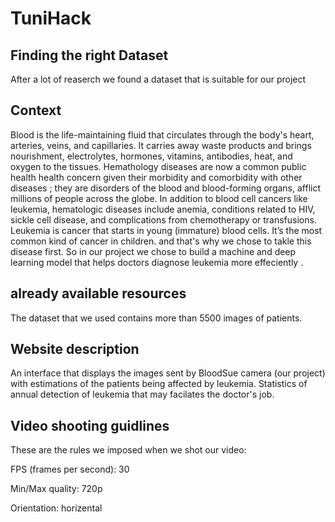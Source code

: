 # TuniHack
## Finding the right Dataset
After a lot of reaserch we found a dataset that is suitable for our project
## Context
Blood is the life-maintaining fluid that circulates through the body's heart, arteries, veins, and capillaries. It carries away waste products and brings nourishment, electrolytes, hormones, vitamins, antibodies, heat, and oxygen to the tissues.
Hemathology diseases are now a common public health health concern given their morbidity and comorbidity with other diseases ; they are disorders of the blood and blood-forming organs, afflict millions of people across the globe. In addition to blood cell cancers like leukemia, hematologic diseases include anemia, conditions related to HIV, sickle cell disease, and complications from chemotherapy or transfusions.
Leukemia is cancer that starts in young (immature) blood cells. It’s the most common kind of cancer in children.
and that's why we chose to takle this disease first. 
So in our project we chose to build a machine and deep learning model that helps doctors diagnose leukemia more effeciently .
## already available resources
The dataset that we used contains more than 5500 images of patients.
## Website description
An interface that displays the images sent by BloodSue camera (our project) with estimations of the patients being affected by leukemia.
Statistics of annual detection of leukemia that may facilates the doctor's job.
## Video shooting guidlines
These are the rules we imposed when we shot our video:

FPS (frames per second): 30

Min/Max quality: 720p

Orientation: horizental


